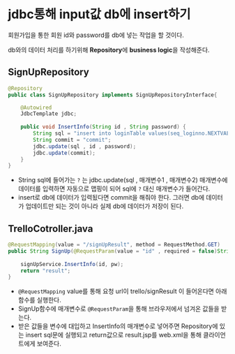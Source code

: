 # jdbc통해 input값 db에 insert하기

회원가입을 통한 회원 id와 password를 db에 넣는 작업을 할 것이다.

db와의 데이터 처리를 하기위해 **Repository**에 **business logic**을 작성해준다.

## SignUpRepository

```java
@Repository
public class SignUpRepository implements SignUpRepositoryInterface{

	@Autowired
	JdbcTemplate jdbc;
	
	public void InsertInfo(String id , String password) {
		String sql = "insert into loginTable values(seq_loginno.NEXTVAL,?,?)";
		String commit = "commit";
		jdbc.update(sql , id , password);
		jdbc.update(commit);
	}
}
```

- String sql에 들어가는 `?` 는 jdbc.update(sql , 매개변수1 , 매개변수2) 매개변수에 데이터를 입력하면 자동으로 맵핑이 되어 sql에 `?` 대신 매개변수가 들어간다.
- insert로 db에 데이터가 입력됬다면 commit을 해줘야 한다. 그러면 db에 데이터가 업데이트만 되는 것이 아니라 실제 db에 데이터가 저장이 된다.



## TrelloCotroller.java

```java
@RequestMapping(value = "/signUpResult", method = RequestMethod.GET)
public String SignUp(@RequestParam(value = "id" , required = false)String id,@RequestParam(value = "PW" , required = false)String pw) {
	
	signUpService.InsertInfo(id, pw);
	return "result";
}
```
- `@RequestMapping` value를 통해 요청 url이 trello/signResult 이 들어온다면 아래 함수를 실행한다.
- SignUp함수에 매개변수로 `@RequestParam`을 통해 브라우저에서 넘겨온 값들을 받는다.
- 받은 값들을 변수에 대입하고 InsertInfo의 매개변수로 넣어주면 Repository에 있는 insert sql문에 실행되고 return값으로 result.jsp를 web.xml을 통해 클라이언트에게 보여준다.

